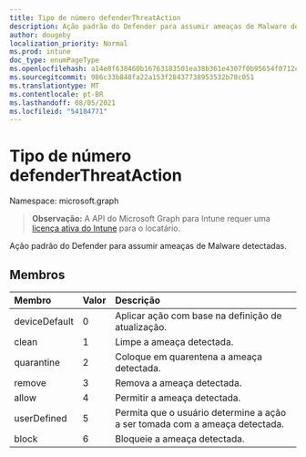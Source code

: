 ```yaml
---
title: Tipo de número defenderThreatAction
description: Ação padrão do Defender para assumir ameaças de Malware detectadas.
author: dougeby
localization_priority: Normal
ms.prod: intune
doc_type: enumPageType
ms.openlocfilehash: a14e8f638460b16763183501ea38b361e4307f0b95654f0712ce38d8a7557780
ms.sourcegitcommit: 986c33b848fa22a153f28437738953532b78c051
ms.translationtype: MT
ms.contentlocale: pt-BR
ms.lasthandoff: 08/05/2021
ms.locfileid: "54184771"
---
```

# <a name="defenderthreataction-enum-type"></a>Tipo de número defenderThreatAction

Namespace: microsoft.graph

> **Observação:** A API do Microsoft Graph para Intune requer uma [licença ativa do Intune](https://go.microsoft.com/fwlink/?linkid=839381) para o locatário.

Ação padrão do Defender para assumir ameaças de Malware detectadas.

## <a name="members"></a>Membros
|Membro|Valor|Descrição|
|:---|:---|:---|
|deviceDefault|0|Aplicar ação com base na definição de atualização.|
|clean|1|Limpe a ameaça detectada.|
|quarantine|2|Coloque em quarentena a ameaça detectada.|
|remove|3|Remova a ameaça detectada.|
|allow|4 |Permitir a ameaça detectada.|
|userDefined|5 |Permita que o usuário determine a ação a ser tomada com a ameaça detectada.|
|block|6 |Bloqueie a ameaça detectada.|




